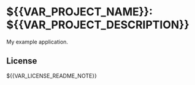# ${{VAR_PROJECT_NAME}}: ${{VAR_PROJECT_DESCRIPTION}}

My example application.


## License

${{VAR_LICENSE_README_NOTE}}

